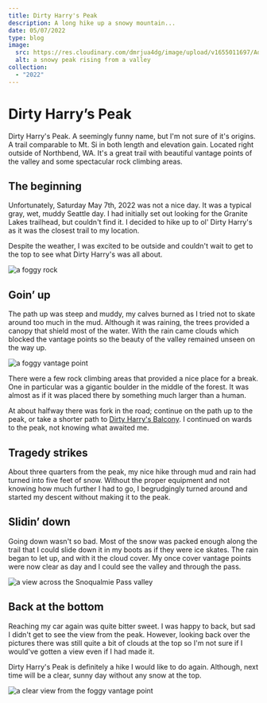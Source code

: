 ```yaml
---
title: Dirty Harry's Peak
description: A long hike up a snowy mountain...
date: 05/07/2022
type: blog
image:
  src: https://res.cloudinary.com/dmrjua4dg/image/upload/v1655011697/Adventure%20Blog/dirty-harrys-peak/mountain-2.jpg
  alt: a snowy peak rising from a valley
collection:
  - "2022"
---
```

# Dirty Harry’s Peak

Dirty Harry's Peak. A seemingly funny name, but I'm not sure of it's origins. A trail comparable to Mt. Si in both length and elevation gain. Located right outside of Northbend, WA. It's a great trail with beautiful vantage points of the valley and some spectacular rock climbing areas.

## The beginning

Unfortunately, Saturday May 7th, 2022 was not a nice day. It was a typical gray, wet, muddy Seattle day. I had initially set out looking for the Granite Lakes trailhead, but couldn't find it. I decided to hike up to ol' Dirty Harry's as it was the closest trail to my location.

Despite the weather, I was excited to be outside and couldn't wait to get to the top to see what Dirty Harry's was all about.

![a foggy rock](https://res.cloudinary.com/dmrjua4dg/image/upload/v1655011766/Adventure%20Blog/dirty-harrys-peak/fog-rock.jpg "a foggy rock")

## Goin’ up

The path up was steep and muddy, my calves burned as I tried not to skate around too much in the mud. Although it was raining, the trees provided a canopy that shield most of the water. With the rain came clouds which blocked the vantage points so the beauty of the valley remained unseen on the way up.

![a foggy vantage point](https://res.cloudinary.com/dmrjua4dg/image/upload/v1655011095/Adventure%20Blog/dirty-harrys-peak/fog-pano.jpg "a foggy vantage point")

There were a few rock climbing areas that provided a nice place for a break. One in particular was a gigantic boulder in the middle of the forest. It was almost as if it was placed there by something much larger than a human.

At about halfway there was fork in the road; continue on the path up to the peak, or take a shorter path to [Dirty Harry's Balcony](https://www.wta.org/go-hiking/hikes/dirty-harrys-balcony). I continued on wards to the peak, not knowing what awaited me.

## Tragedy strikes

About three quarters from the peak, my nice hike through mud and rain had turned into five feet of snow. Without the proper equipment and not knowing how much further I had to go, I begrudgingly turned around and started my descent without making it to the peak.

## Slidin’ down

Going down wasn't so bad. Most of the snow was packed enough along the trail that I could slide down it in my boots as if they were ice skates. The rain began to let up, and with it the cloud cover. My once cover vantage points were now clear as day and I could see the valley and through the pass.

![a view across the Snoqualmie Pass valley](https://res.cloudinary.com/dmrjua4dg/image/upload/v1655011670/Adventure%20Blog/dirty-harrys-peak/mountain-3.jpg "a view across the Snoqualmie Pass valley")

## Back at the bottom

Reaching my car again was quite bitter sweet. I was happy to back, but sad I didn't get to see the view from the peak. However, looking back over the pictures there was still quite a bit of clouds at the top so I'm not sure if I would've gotten a view even if I had made it.

Dirty Harry's Peak is definitely a hike I would like to do again. Although, next time will be a clear, sunny day without any snow at the top.

![a clear view from the foggy vantage point](https://res.cloudinary.com/dmrjua4dg/image/upload/v1655011092/Adventure%20Blog/dirty-harrys-peak/clear-pano.jpg "a clear view from the foggy vantage point")